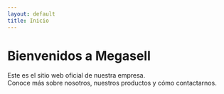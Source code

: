 ```yaml
---
layout: default
title: Inicio
---
```


# Bienvenidos a Megasell

Este es el sitio web oficial de nuestra empresa.  
Conoce más sobre nosotros, nuestros productos y cómo contactarnos.
